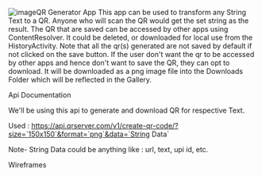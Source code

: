 ![image](https://github.com/deveshrana294/coursera-capstone/assets/163284298/de7f0630-968c-4766-83e9-de5b1b539213)QR Generator App
This app can be used to transform any String Text to a QR. Anyone who will scan the QR would get the set string as the result. The QR that are saved can be accessed by other apps using ContentResolver. It could be deleted, or downloaded for local use from the HistoryActivity. Note that all the qr(s) generated are not saved by default if not clicked on the save button. If the user don't want the qr to be accessed by other apps and hence don't want to save the QR, they can opt to download. It will be downloaded as a png image file into the Downloads Folder which will be reflected in the Gallery.

Api
Documentation

We'll be using this api to generate and download QR for respective Text.

Used : https://api.qrserver.com/v1/create-qr-code/?size=`150x150`&format=`png`&data=`String Data`

Note- String Data could be anything like : url, text, upi id, etc.

Wireframes
